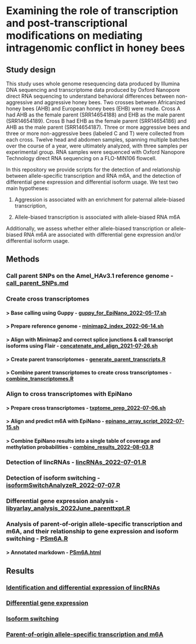 # Examining the role of transcription and post-transcriptional modifications on mediating intragenomic conflict in honey bees

## Study design

This study uses whole genome resequencing data produced by Illumina DNA sequencing and transcriptome data produced by Oxford Nanopore direct RNA sequencing to understand behavioral differences between non-aggressive and aggressive honey bees. Two crosses between Africanized honey bees (AHB) and European honey bees (EHB) were made. Cross A had AHB as the female parent (SRR14654188) and EHB as the male parent (SRR14654189). Cross B had EHB as the female parent (SRR14654186) and AHB as the male parent (SRR14654187). Three or more aggressive bees and three or more non-aggressive bees (labeled C and T) were collected from each cross. Twelve head and abdomen samples, spanning multiple batches over the course of a year, were ultimately analyzed, with three samples per experimental group. RNA samples were sequenced with Oxford Nanopore Technology direct RNA sequencing on a FLO-MIN106 flowcell.

In this repository we provide scripts for the detection of and relationship between allele-specific transcription and RNA m6A, and the detection of differential gene expression and differential isoform usage. We test two main hypotheses:

1. Aggression is associated with an enrichment for paternal allele-biased transcription,

2. Allele-biased transcription is associated with allele-biased RNA m6A

Additionally, we assess whether either allele-biased transcription or allele-biased RNA m6A are associated with differential gene expression and/or differential isoform usage.

## Methods

### Call parent SNPs on the Amel_HAv3.1 reference genome - [call_parent_SNPs.md](src/call_parent_SNPs.md)

### Create cross transcriptomes

#### > Base calling using Guppy - [guppy_for_EpiNano_2022-05-17.sh](src/guppy_for_EpiNano_2022-05-17.sh)

#### > Prepare reference genome - [minimap2_index_2022-06-14.sh](src/minimap2_index_2022-06-14.sh)

#### > Align with Minimap2 and correct splice junctions & call transcript isoforms using Flair - [concatenate_and_align_2021-07-26.sh](src/concatenate_and_align_2021-07-26.sh)

#### > Create parent transcriptomes - [generate_parent_transcripts.R](src/generate_parent_transcripts.R)

#### > Combine parent transcriptomes to create cross transcriptomes - [combine_transcriptomes.R](src/combine_transcriptomes.R)

### Align to cross transcriptomes with EpiNano

#### > Prepare cross transcriptomes - [txptome_prep_2022-07-06.sh](src/txptome_prep_2022-07-06.sh)

#### > Align and predict m6A with EpiNano - [epinano_array_script_2022-07-15.sh](src/epinano_array_script_2022-07-15.sh)

#### > Combine EpiNano results into a single table of coverage and methylation probabilities - [combine_results_2022-08-03.R](src/combine_results_2022-08-03.R)

### Detection of lincRNAs - [lincRNAs_2022-07-01.R](src/lincRNAs_2022-07-01.R)

### Detection of isoform switching - [isoformSwitchAnalyzeR_2022-07-07.R](src/isoformSwitchAnalyzeR_2022-07-07.R)

### Differential gene expression analysis - [libyarlay_analysis_2022June_parenttxpt.R](src/libyarlay_analysis_2022June_parenttxpt.R)

### Analysis of parent-of-origin allele-specific transcription and m6A, and their relationship to gene expression and isoform switching - [PSm6A.R](src/PSm6A.R)

#### > Annotated markdown - [PSm6A.html](reports/PSm6A.html)

## Results

### [Identification and differential expression of lincRNAs](reports/report_lincRNAs.html)

### [Differential gene expression](reports/report_Oxford_RNAseq_QC_DGE.html)

### [Isoform switching](reports/report_isoform_switch.html)

### [Parent-of-origin allele-specific transcription and m6A](reports/report_PSm6A.html)
